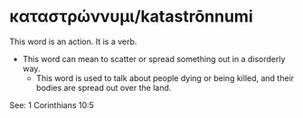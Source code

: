 # καταστρώννυμι/katastrōnnumi
This word is an action. It is a verb.

* This word can mean to scatter or spread something out in a disorderly way.
    * This word is used to talk about people dying or being killed, and their bodies are spread out over the land.

See: 1 Corinthians 10:5
